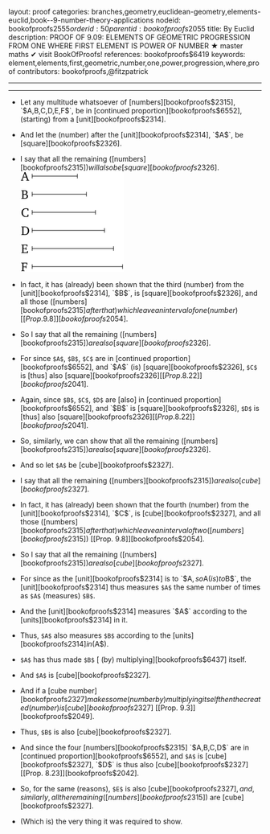 layout: proof
categories: branches,geometry,euclidean-geometry,elements-euclid,book--9-number-theory-applications
nodeid: bookofproofs$2555
orderid: 50
parentid: bookofproofs$2055
title: By Euclid
description: PROOF OF 9.09: ELEMENTS OF GEOMETRIC PROGRESSION FROM ONE WHERE FIRST ELEMENT IS POWER OF NUMBER &#9733; master maths &#10004; visit BookOfProofs!
references: bookofproofs$6419
keywords: element,elements,first,geometric,number,one,power,progression,where,proof
contributors: bookofproofs,@fitzpatrick

---


---



* Let any multitude whatsoever of [numbers][bookofproofs$2315], `$A$`, `$B$`, `$C$`, `$D$`, `$E$`, `$F$`, be in [continued proportion][bookofproofs$6552], (starting) from a [unit][bookofproofs$2314].
* And let the (number) after the [unit][bookofproofs$2314], `$A$`, be [square][bookofproofs$2326].
* I say that all the remaining ([numbers][bookofproofs$2315]) will also be [square][bookofproofs$2326].
![fig08e](https://github.com/bookofproofs/bookofproofs.github.io/blob/main/_sources/_assets/images/euclid/Book09/fig08e.png?raw=true)

* In fact, it has (already) been shown that the third (number) from the [unit][bookofproofs$2314], `$B$`, is [square][bookofproofs$2326], and all those ([numbers][bookofproofs$2315] after that) which leave an interval of one (number) [[Prop. 9.8]][bookofproofs$2054].
* So I say that all the remaining ([numbers][bookofproofs$2315]) are also [square][bookofproofs$2326].
* For since `$A$`, `$B$`, `$C$` are in [continued proportion][bookofproofs$6552], and `$A$` (is) [square][bookofproofs$2326], `$C$` is [thus] also [square][bookofproofs$2326] [[Prop. 8.22]][bookofproofs$2041].
* Again, since `$B$`, `$C$`, `$D$` are [also] in [continued proportion][bookofproofs$6552], and `$B$` is [square][bookofproofs$2326], `$D$` is [thus] also [square][bookofproofs$2326] [[Prop. 8.22]][bookofproofs$2041].
* So, similarly, we can show that all the remaining ([numbers][bookofproofs$2315]) are also [square][bookofproofs$2326].
* And so let `$A$` be [cube][bookofproofs$2327].
* I say that all the remaining ([numbers][bookofproofs$2315]) are also [cube][bookofproofs$2327].
* In fact, it has (already) been shown that the fourth (number) from the [unit][bookofproofs$2314], `$C$`, is [cube][bookofproofs$2327], and all those ([numbers][bookofproofs$2315] after that) which leave an interval of two ([numbers][bookofproofs$2315]) [[Prop. 9.8]][bookofproofs$2054].
* So I say that all the remaining ([numbers][bookofproofs$2315]) are also [cube][bookofproofs$2327].
* For since as the [unit][bookofproofs$2314] is to `$A$`, so `$A$` (is) to `$B$`, the [unit][bookofproofs$2314] thus measures `$A$` the same number of times as `$A$` (measures) `$B$`.
* And the [unit][bookofproofs$2314] measures `$A$` according to the [units][bookofproofs$2314] in it.
* Thus, `$A$` also measures `$B$` according to the [units][bookofproofs$2314] in ($A$).
* `$A$` has thus made `$B$` [ (by) multiplying][bookofproofs$6437] itself.
* And `$A$` is [cube][bookofproofs$2327].
* And if a [cube number][bookofproofs$2327] makes some (number by) multiplying itself then the created (number) is [cube][bookofproofs$2327] [[Prop. 9.3]][bookofproofs$2049].
* Thus, `$B$` is also [cube][bookofproofs$2327].
* And since the four [numbers][bookofproofs$2315] `$A$`, `$B$`, `$C$`, `$D$` are in [continued proportion][bookofproofs$6552], and `$A$` is [cube][bookofproofs$2327], `$D$` is thus also [cube][bookofproofs$2327] [[Prop. 8.23]][bookofproofs$2042].
* So, for the same (reasons), `$E$` is also [cube][bookofproofs$2327], and, similarly, all the remaining ([numbers][bookofproofs$2315]) are [cube][bookofproofs$2327].
* (Which is) the very thing it was required to show.
